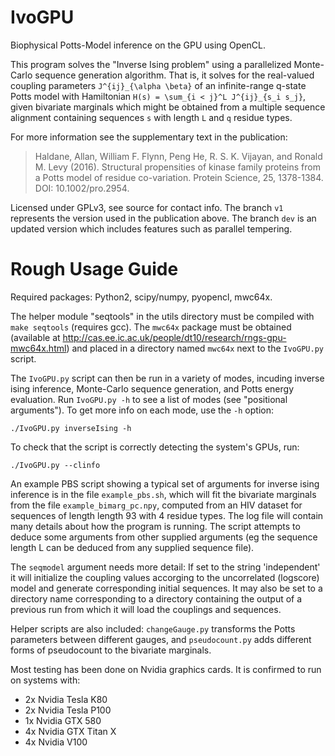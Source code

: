 IvoGPU
======

Biophysical Potts-Model inference on the GPU using OpenCL.

This program solves the "Inverse Ising problem" using a parallelized Monte-Carlo sequence generation algorithm. That is, it solves for the real-valued coupling parameters `J^{ij}_{\alpha \beta}` of an infinite-range q-state Potts model with Hamiltonian `H(s) = \sum_{i < j}^L J^{ij}_{s_i s_j}`, given bivariate marginals which might be obtained from a multiple sequence alignment containing sequences `s` with length `L` and `q` residue types.

For more information see the supplementary text in the publication:

> Haldane, Allan, William F. Flynn, Peng He, R. S. K. Vijayan, and Ronald M. Levy (2016). 
> Structural propensities of kinase family proteins from a Potts model of residue co-variation. 
> Protein Science, 25, 1378-1384. DOI: 10.1002/pro.2954.

Licensed under GPLv3, see source for contact info. The branch `v1` represents the version used in the publication above. The branch `dev` is an updated version which includes features such as parallel tempering.

Rough Usage Guide
=================

Required packages: Python2, scipy/numpy, pyopencl, mwc64x.

The helper module "seqtools" in the utils directory must be compiled with `make seqtools` (requires gcc).
The `mwc64x` package must be obtained (available at http://cas.ee.ic.ac.uk/people/dt10/research/rngs-gpu-mwc64x.html) and placed in a directory named `mwc64x` next to the `IvoGPU.py` script.

The `IvoGPU.py` script can then be run in a variety of modes, incuding inverse ising inference, Monte-Carlo sequence generation, and Potts energy evaluation. Run `IvoGPU.py -h` to see a list of modes (see "positional arguments"). To get more info on each mode, use the `-h` option:

    ./IvoGPU.py inverseIsing -h

To check that the script is correctly detecting the system's GPUs, run:

    ./IvoGPU.py --clinfo

An example PBS script showing a typical set of arguments for inverse ising inference is in the file `example_pbs.sh`, which will fit the bivariate marginals from the file `example_bimarg_pc.npy`, computed from an HIV dataset for sequences of length length 93 with 4 residue types. The log file will contain many details about how the program is running. The script attempts to deduce some arguments from other supplied arguments (eg the sequence length L can be deduced from any supplied sequence file).

The `seqmodel` argument needs more detail: If set to the string 'independent' it will initialize the coupling values accorging to the uncorrelated (logscore) model and generate corresponding initial sequences. It may also be set to a directory name corresponding to a directory containing the output of a previous run from which it will load the couplings and sequences. 

Helper scripts are also included: `changeGauge.py` transforms the Potts parameters between different gauges, and `pseudocount.py` adds different forms of pseudocount to the bivariate marginals.

Most testing has been done on Nvidia graphics cards. It is confirmed to run on systems with:
 * 2x Nvidia Tesla K80
 * 2x Nvidia Tesla P100
 * 1x Nvidia GTX 580
 * 4x Nvidia GTX Titan X
 * 4x Nvidia V100
